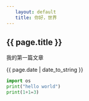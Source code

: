 ```yaml
---
　　layout: default
　　title: 你好，世界
---
```


<h2>{{ page.title }}</h2>

<p>我的第一篇文章</p>

<p>{{ page.date | date_to_string }}</p>

```py
import os
print("hello world")
print(1+1=3)
```
